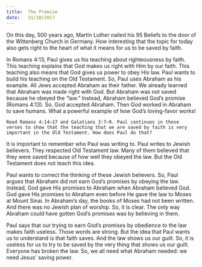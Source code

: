 ```yaml
---
title:  The Promise
date:   31/10/2017
---
```


On this day, 500 years ago, Martin Luther nailed his 95 Beliefs to the door of the Wittenberg Church in Germany. How interesting that the topic for today also gets right to the heart of what it means for us to be saved by faith.

In Romans 4:13, Paul gives us his teaching about righteousness by faith. This teaching explains that God makes us right with Him by our faith. This teaching also means that God gives us power to obey His law. Paul wants to build his teaching on the Old Testament. So, Paul uses Abraham as his example. All Jews accepted Abraham as their father. We already learned that Abraham was made right with God. But Abraham was not saved because he obeyed the “law.” Instead, Abraham believed God’s promise (Romans 4:13). So, God accepted Abraham. Then God worked in Abraham to save humans. What a powerful example of how God’s loving-favor works!

`Read Romans 4:14–17 and Galatians 3:7–9. Paul continues in these verses to show that the teaching that we are saved by faith is very important in the Old Testament. How does Paul do that? `

It is important to remember who Paul was writing to. Paul writes to Jewish believers. They respected Old Testament law. Many of them believed that they were saved because of how well they obeyed the law. But the Old Testament does not teach this idea.

Paul wants to correct the thinking of these Jewish believers. So, Paul argues that Abraham did not earn God’s promises by obeying the law. Instead, God gave His promises to Abraham when Abraham believed God. God gave His promises to Abraham even before He gave the law to Moses at Mount Sinai. In Abraham’s day, the books of Moses had not been written. And there was no Jewish plan of worship. So, it is clear. The only way Abraham could have gotten God’s promises was by believing in them.

Paul says that our trying to earn God’s promises by obedience to the law makes faith useless. Those words are strong. But the idea that Paul wants us to understand is that faith saves. And the law shows us our guilt. So, it is useless for us to try to be saved by the very thing that shows us our guilt. Everyone has broken the law. So, we all need what Abraham needed: we need Jesus' saving power.
